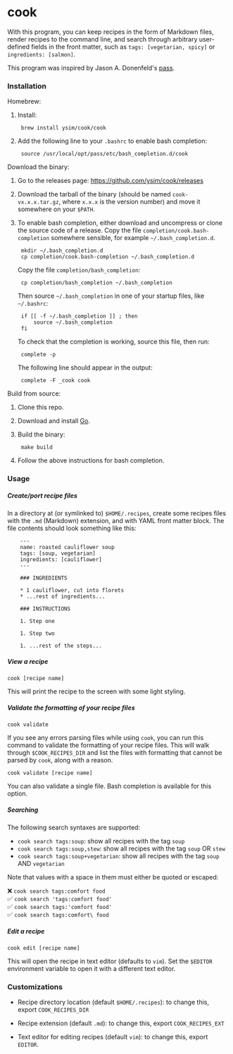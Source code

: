 # cook

With this program, you can keep recipes in the form of Markdown files, render
recipes to the command line, and search through arbitrary user-defined fields
in the front matter, such as `tags: [vegetarian, spicy]` or
`ingredients: [salmon]`.

This program was inspired by Jason A. Donenfeld's
[pass](https://www.passwordstore.org/).

### Installation

Homebrew:

1. Install:

        brew install ysim/cook/cook

1. Add the following line to your `.bashrc` to enable bash completion:

        source /usr/local/opt/pass/etc/bash_completion.d/cook

Download the binary:

1. Go to the releases page: <https://github.com/ysim/cook/releases>

1. Download the tarball of the binary (should be named `cook-vx.x.x.tar.gz`,
where `x.x.x` is the version number) and move it somewhere on your `$PATH`.

1. To enable bash completion, either download and uncompress or clone the source
code of a release. Copy the file `completion/cook.bash-completion` somewhere
sensible, for example `~/.bash_completion.d`.

        mkdir ~/.bash_completion.d
        cp completion/cook.bash-completion ~/.bash_completion.d

    Copy the file `completion/bash_completion`:

        cp completion/bash_completion ~/.bash_completion

    Then source `~/.bash_completion` in one of your startup files, like
`~/.bashrc`:

        if [[ -f ~/.bash_completion ]] ; then
            source ~/.bash_completion
        fi

    To check that the completion is working, source this file, then run:

        complete -p

    The following line should appear in the output:

        complete -F _cook cook

Build from source:

1. Clone this repo.

1. Download and install [Go](https://golang.org/).

1. Build the binary:

        make build

1. Follow the above instructions for bash completion.

### Usage

##### Create/port recipe files

In a directory at (or symlinked to) `$HOME/.recipes`, create some recipes files
with the `.md` (Markdown) extension, and with YAML front matter block. The file
contents should look something like this:

        ---
        name: roasted cauliflower soup
        tags: [soup, vegetarian]
        ingredients: [cauliflower]
        ---

        ### INGREDIENTS

        * 1 cauliflower, cut into florets
        * ...rest of ingredients...

        ### INSTRUCTIONS

        1. Step one

        1. Step two

        1. ...rest of the steps...

##### View a recipe

    cook [recipe name]

This will print the recipe to the screen with some light styling.

##### Validate the formatting of your recipe files

    cook validate

If you see any errors parsing files while using `cook`, you can run this
command to validate the formatting of your recipe files. This will walk through
`$COOK_RECIPES_DIR` and list the files with formatting that cannot be parsed by
`cook`, along with a reason.

    cook validate [recipe name]

You can also validate a single file. Bash completion is available for this
option.

##### Searching

The following search syntaxes are supported:

* `cook search tags:soup`: show all recipes with the tag `soup`
* `cook search tags:soup,stew`: show all recipes with the tag `soup` OR
`stew`
* `cook search tags:soup+vegetarian`: show all recipes with the tag `soup`
AND `vegetarian`

Note that values with a space in them must either be quoted or escaped:

❌ `cook search tags:comfort food`  
✅ `cook search 'tags:comfort food'`  
✅ `cook search tags:'comfort food'`  
✅ `cook search tags:comfort\ food`

##### Edit a recipe

    cook edit [recipe name]

This will open the recipe in text editor (defaults to `vim`). Set the `$EDITOR`
environment variable to open it with a different text editor.

### Customizations

* Recipe directory location (default `$HOME/.recipes`): to change this, export
`COOK_RECIPES_DIR`

* Recipe extension (default `.md`): to change this, export `COOK_RECIPES_EXT`

* Text editor for editing recipes (default `vim`): to change this, export
`EDITOR`.
